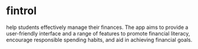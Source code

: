 # fintrol
help students effectively manage their finances. The app aims to provide a user-friendly interface and a range of features to promote financial literacy, encourage responsible spending habits, and aid in achieving financial goals.
